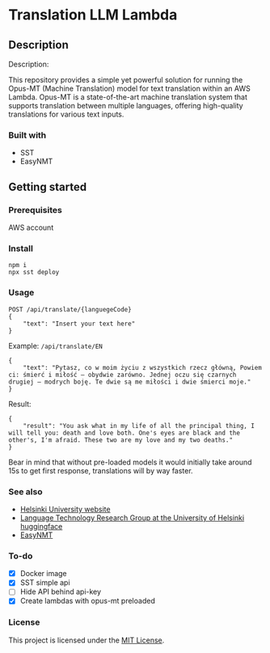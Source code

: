 # Translation LLM Lambda

## Description

Description:

This repository provides a simple yet powerful solution for running the Opus-MT (Machine Translation) model for text translation within an AWS Lambda. Opus-MT is a state-of-the-art machine translation system that supports translation between multiple languages, offering high-quality translations for various text inputs.

### Built with
- SST
- EasyNMT

## Getting started

### Prerequisites

AWS account

### Install

```
npm i
npx sst deploy
```

### Usage


```
POST /api/translate/{languegeCode} 
{
    "text": "Insert your text here"
}
```

Example:
`/api/translate/EN`


```
{
    "text": "Pytasz, co w moim życiu z wszystkich rzecz główną, Powiem ci: śmierć i miłość – obydwie zarówno. Jednej oczu się czarnych drugiej – modrych boję. Te dwie są me miłości i dwie śmierci moje."
}
```
Result: 
```
{
    "result": "You ask what in my life of all the principal thing, I will tell you: death and love both. One's eyes are black and the other's, I'm afraid. These two are my love and my two deaths."
}
```
Bear in mind that without pre-loaded models it would initially take around 15s to get first response, translations will by way faster.

### See also

- [Helsinki University website](https://www.helsinki.fi/en)
- [Language Technology Research Group at the University of Helsinki huggingface](https://huggingface.co/Helsinki-NLP)
- [EasyNMT](https://github.com/UKPLab/EasyNMT)

### To-do
- [x] Docker image
- [x] SST simple api
- [ ] Hide API behind api-key
- [x] Create lambdas with opus-mt preloaded

### License

This project is licensed under the [MIT License](LICENSE.md).
